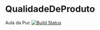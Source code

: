 # QualidadeDeProduto
Aula da Puc [![Build Status](https://travis-ci.org/Diovane1103/QualidadeDeProduto.svg?branch=master)](https://travis-ci.org/Diovane1103/QualidadeDeProduto)


